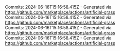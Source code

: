 Commits: 2024-06-16T15:16:58.415Z - Generated via https://github.com/marketplace/actions/artificial-grass
<br>
Commits: 2024-06-16T15:16:58.415Z - Generated via https://github.com/marketplace/actions/artificial-grass
<br>
Commits: 2024-06-16T15:16:58.415Z - Generated via https://github.com/marketplace/actions/artificial-grass
<br>
Commits: 2024-06-16T15:16:58.415Z - Generated via https://github.com/marketplace/actions/artificial-grass
<br>
